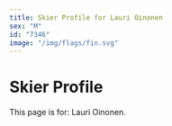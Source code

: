 ```yaml
---
title: Skier Profile for Lauri Oinonen
sex: "M"
id: "7346"
image: "/img/flags/fin.svg" 
---
```


# Skier Profile

This page is for: Lauri Oinonen.
    